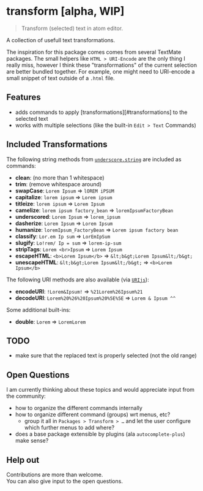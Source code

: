 # transform [alpha, WIP]

> Transform (selected) text in atom editor.

A collection of usefull text transformations.

The inspiration for this package comes comes from several TextMate
packages. The small helpers like `HTML > URI-Encode` are the only
thing I really miss, however I think these "transformations" of the
current selection are better bundled together. For example, one
might need to URI-encode a small snippet of text outside of a
`.html` file.


## Features

- adds commands to apply [transformations][#transformations] to the selected text
- works with multiple selections (like the built-in `Edit > Text` Commands)


## Included Transformations

The following string methods from [`underscore.string`](https://github.com/epeli/underscore.string)
are included as commands:

- **clean**: (no more than 1 whitespace)
- **trim**: (remove whitespace around)
- **swapCase**: `Lorem Ipsum` => `lOREM iPSUM`
- **capitalize**: `lorem ipsum` => `Lorem ipsum`
- **titleize**: `lorem ipsum` => `Lorem Ipsum`
- **camelize**: `lorem ipsum factory_bean` => `loremIpsumFactoryBean`
- **underscored**: `Lorem Ipsum` => `lorem_ipsum`
- **dasherize**: `Lorem Ipsum` => `Lorem Ipsum`
- **humanize**: `loremIpsum_FactoryBean` => `Lorem ipsum factory bean`
- **classify**: `Lor.em Ip sum` => `LorEmIpSum`
- **slugify**: `Lo!rem/ Ip = sum` => `lorem-ip-sum`
- **stripTags**: `Lorem <br>Ipsum` => `Lorem Ipsum`
- **escapeHTML**: `<b>Lorem Ipsum</b>` => `&lt;b&gt;Lorem Ipsum&lt;/b&gt;`
- **unescapeHTML**: `&lt;b&gt;Lorem Ipsum&lt;/b&gt;` => `<b>Lorem Ipsum</b>`

The following URI methods are also available (via [`URIjs`](https://github.com/medialize/URI.js)):

- **encodeURI**: `!Lorem&Ipsum!` => `%21Lorem%26Ipsum%21`
- **decodeURI**: `Lorem%20%26%20Ipsum%20%5E%5E` => `Lorem & Ipsum ^^`

Some additional built-ins:

- **double**: `Lorem` => `LoremLorem`


## TODO

- make sure that the replaced text is properly selected (not the old range)


## Open Questions

I am currently thinking about these topics 
and would appreciate input from the community: 

- how to organize the different commands internally
- how to organize different command (groups) wrt menus, etc?
    - group it all in `Packages > Transform > …` and let the user configure which further menus to add where?
- does a base package extensible by plugins (ala `autocomplete-plus`) make sense?


## Help out

Contributions are more than welcome.  
You can also give input to the open questions.
